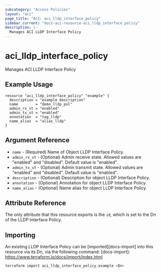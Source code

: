 ```yaml
---
subcategory: "Access Policies"
layout: "aci"
page_title: "ACI: aci_lldp_interface_policy"
sidebar_current: "docs-aci-resource-aci_lldp_interface_policy"
description: |-
  Manages ACI LLDP Interface Policy
---
```


# aci_lldp_interface_policy #

Manages ACI LLDP Interface Policy

## Example Usage ##

```hcl
resource "aci_lldp_interface_policy" "example" {
  description = "example description"
  name        = "demo_lldp_pol"
  admin_rx_st = "enabled"
  admin_tx_st = "enabled"
  annotation  = "tag_lldp"
  name_alias  = "alias_lldp"
} 
```

## Argument Reference ##

* `name` - (Required) Name of Object LLDP Interface Policy.
* `admin_rx_st` - (Optional) Admin receive state. Allowed values are "enabled" and "disabled". Default value is "enabled".
* `admin_tx_st` - (Optional) Admin transmit state. Allowed values are "enabled" and "disabled". Default value is "enabled".
* `description` - (Optional) Description for object LLDP Interface Policy.
* `annotation` - (Optional) Annotation for object LLDP Interface Policy.
* `name_alias` - (Optional) Name alias for object LLDP Interface Policy.

## Attribute Reference ##

The only attribute that this resource exports is the `id`, which is set to the
Dn of the LLDP Interface Policy.

## Importing ##

An existing LLDP Interface Policy can be [imported][docs-import] into this resource via its Dn, via the following command:
[docs-import]: <https://www.terraform.io/docs/import/index.html>

```bash
terraform import aci_lldp_interface_policy.example <Dn>
```

